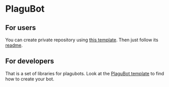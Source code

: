 # PlaguBot

## For users

You can create private repository using
[this template](https://github.com/InsanusMokrassar/PlaguBotBotTemplate/generate). Then just follow its
[readme](https://insanusmokrassar.github.io/PlaguBotBotTemplate/).

## For developers

That is a set of libraries for plagubots. Look at the
[PlaguBot template](https://github.com/InsanusMokrassar/PlaguBotPluginTemplate) to find how to create your bot.
